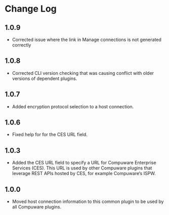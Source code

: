 Change Log
=========

1.0.9
------

- Corrected issue where the link in Manage connections is not generated correctly

1.0.8
------

- Corrected CLI version checking that was causing conflict with older versions of dependent plugins.

1.0.7
------

- Added encryption protocol selection to a host connection.

1.0.6
------

- Fixed help for for the CES URL field.

1.0.3
------

- Added the CES URL field to specify a URL for Compuware Enterprise Services (CES). This URL is used by other Compuware plugins that leverage REST APIs hosted by CES, for example Compuware‘s ISPW.

1.0.0
------

- Moved host connection information to this common plugin to be used by all Compuware plugins. 
